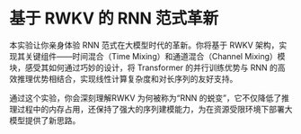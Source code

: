 <!--Copyright © ZOMI 适用于[License](https://github.com/Infrasys-AI/AIInfra)版权许可-->

# 基于 RWKV 的 RNN 范式革新

本实验让你​​亲身体验 RNN 范式在大模型时代的革新​​。你将基于 RWKV 架构，实现其关键组件——时间混合（Time Mixing）和通道混合（Channel Mixing）模块，感受其如何通过巧妙的设计，将 Transformer 的并行训练优势与 RNN 的高效推理优势相结合，实现​​线性计算复杂度​​和对长序列的友好支持。

通过这个实验，你会​​深刻理解​​RWKV 为何被称为“RNN 的蜕变”，它不仅降低了推理过程中的内存占用，还保持了强大的序列建模能力，为在资源受限环境下部署大模型提供了新思路。
